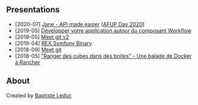 ## Presentations
- [2020-07] [Jane - API made easier](./2020-07-jane-api-made-easier) [[AFUP Day 2020](https://www.youtube.com/watch?v=qZSaiTInl6Q)]
- [2019-05] [Développer votre application autour du composant Workflow](./2019-07-workflow-as-middleware)
- [2019-05] [Meet git v2](./2019-05-meet-git-v2)
- [2019-04] [REX Symfony Binary](./2019-04-rex-symfony-binary)
- [2018-09] [Meet git](./2018-09-meet-git)
- [2018-05] ["Ranger des cubes dans des boites" - Une balade de Docker à Rancher](./2018-05-kubernetes-rancher)

## About
Created by [Baptiste Leduc](https://baptiste-leduc.now.sh/)
